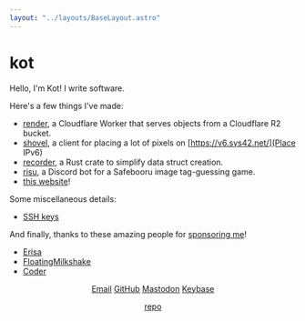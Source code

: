 ```yaml
---
layout: "../layouts/BaseLayout.astro"
---
```


<h1 class="kot">kot</h1>

Hello, I'm Kot! I write software.

Here's a few things I've made:

- [render](https://github.com/kotx/render), a Cloudflare Worker that serves objects from a Cloudflare R2 bucket.
- [shovel](https://github.com/kotx/shovel), a client for placing a lot of pixels on [https://v6.sys42.net/](Place IPv6)
- [recorder](https://github.com/kotx/recorder), a Rust crate to simplify data struct creation.
- [risu](https://github.com/kotx/risu), a Discord bot for a Safebooru image tag-guessing game.
- [this website](https://github.com/kotx/yukata.tech)!

Some miscellaneous details:

- [SSH keys](/keys.txt)

And finally, thanks to these amazing people for [sponsoring me](https://github.com/sponsors/kotx)!

- [Erisa](https://erisa.uk)
- [FloatingMilkshake](https://github.com/FloatingMilkshake)
- [Coder](https://github.com/coder)

<center>

[Email](mailto:kot@yukata.tech) [GitHub](https://github.com/kotx) [Mastodon](https://uwu.social/@kot) [Keybase](https://keybase.io/kot)

[repo](https://github.com/kotx/yukata.tech)

</center>
